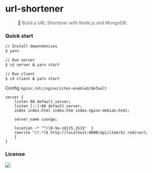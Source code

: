 # url-shortener

> 🙌 Build a URL Shortener with Node.js and MongoDB.

### Quick start

```bash
// Install dependencies
$ yarn

// Run server
$ cd server & yarn start

// Run client
$ cd client & yarn start
```
Config `nginx`: `/etc/nginx/sites-enabled/default`

```
server {
	listen 80 default_server;
	listen [::]:80 default_server;
	index index.html index.htm index.nginx-debian.html;

	server_name cuongw;

	location ~* "^/[0-9a-z@]{5,15}$"  {
  	rewrite ^/(.*)$ http://localhost:8080/api/item/$1 redirect;
	}
}
```

### License

![](https://img.shields.io/github/license/cuongw/url-shortener.svg?style=flat-square)
